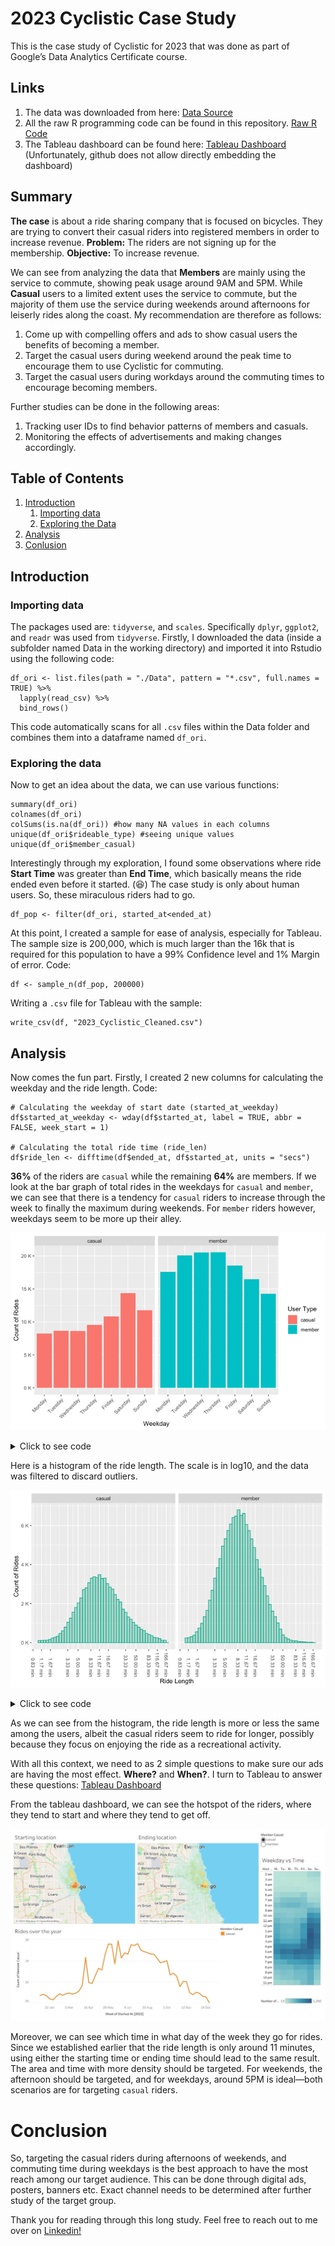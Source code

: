 # 2023 Cyclistic Case Study

This is the case study of Cyclistic for 2023 that was done as part of Google’s Data Analytics Certificate course.
## Links
1. The data was downloaded from here: [Data Source](https://divvy-tripdata.s3.amazonaws.com/index.html)
2. All the raw R programming code can be found in this repository. [Raw R Code](https://github.com/mangonerd/2023-cyclistic-case/blob/main/raw_r_code.R)
3. The Tableau dashboard can be found here: [Tableau Dashboard](https://public.tableau.com/shared/J554PR5P6) (Unfortunately, github does not allow directly embedding the dashboard)
## Summary
**The case** is about a ride sharing company that is focused on bicycles. They are trying to convert their casual riders into registered members in order to increase revenue.
**Problem:** The riders are not signing up for the membership.
**Objective:** To increase revenue.

We can see from analyzing the data that **Members** are mainly using the service to commute, showing peak usage around 9AM and 5PM. While **Casual** users to a limited extent uses the service to commute, but the majority of them use the service during weekends around afternoons for leiserly rides along the coast. My recommendation are therefore as follows:
1. Come up with compelling offers and ads to show casual users the benefits of becoming a member.
2. Target the casual users during weekend around the peak time to encourage them to use Cyclistic for commuting.
3. Target the casual users during workdays around the commuting times to encourage becoming members.

Further studies can be done in the following areas:
1. Tracking user IDs to find behavior patterns of members and casuals.
2. Monitoring the effects of advertisements and making changes accordingly.

## Table of Contents

1.  [Introduction](#introduction)
    1. [Importing data](#importing-data)
    2. [Exploring the Data](#exploring-the-data)
2. [Analysis](#analysis)
3. [Conlusion](#conclusion)

## Introduction

### Importing data
The packages used are: `tidyverse`, and `scales`. Specifically `dplyr`, `ggplot2`, and `readr` was used from `tidyverse`. 
Firstly, I downloaded the data (inside a subfolder named Data in the working directory) and imported it into Rstudio using the following code:
```{r import files}
df_ori <- list.files(path = "./Data", pattern = "*.csv", full.names = TRUE) %>%
  lapply(read_csv) %>%
  bind_rows()
```
This code automatically scans for all `.csv` files within the Data folder and combines them into a dataframe named `df_ori`.

### Exploring the data
Now to get an idea about the data, we can use various functions:
``` {r getting an idea of the data}
summary(df_ori)
colnames(df_ori)
colSums(is.na(df_ori)) #how many NA values in each columns
unique(df_ori$rideable_type) #seeing unique values
unique(df_ori$member_casual)
```
Interestingly through my exploration, I found some observations where ride **Start Time** was greater than **End Time**, which basically means the ride ended even before it started. (😆)
The case study is only about human users. So, these miraculous riders had to go.
```
df_pop <- filter(df_ori, started_at<ended_at)
```

At this point, I created a sample for ease of analysis, especially for Tableau. The sample size is 200,000, which is much larger than the 16k that is required for this population to have a 99% Confidence level and 1% Margin of error.
Code:
```
df <- sample_n(df_pop, 200000)
```

Writing a `.csv` file for Tableau with the sample:
```
write_csv(df, "2023_Cyclistic_Cleaned.csv")
```

## Analysis
Now comes the fun part. Firstly, I created 2 new columns for calculating the weekday and the ride length.
Code:
```
# Calculating the weekday of start date (started_at_weekday)
df$started_at_weekday <- wday(df$started_at, label = TRUE, abbr = FALSE, week_start = 1)

# Calculating the total ride time (ride_len)
df$ride_len <- difftime(df$ended_at, df$started_at, units = "secs")
```

**36%** of the riders are `casual` while the remaining **64%** are members. If we look at the bar graph of total rides in the weekdays for `casual` and `member`, we can see that there is a tendency for `casual` riders to increase through the week to finally the maximum during weekends. For `member` riders however, weekdays seem to be more up their alley.

![Rider weekday](plots/rides_weekdays.png)
<details>
  <summary>Click to see code</summary>
  
```{r generating plot rides weekdays}
#Calculating percentage of membership
df %>% 
  group_by(member_casual) %>%
  summarise(count = n()) %>% 
  mutate(per = 100*count/sum(count))

#generating the graph
df %>% 
  ggplot() +
  geom_bar(aes(started_at_weekday, fill = member_casual))+
  facet_wrap(~member_casual)+
  scale_y_continuous(labels = unit_format(unit = "K", scale = 1e-3))+
  theme(axis.text.x = element_text(angle = 45, hjust = 1))+
  labs(x = "Weekday", y = "Count of Rides", fill = "User Type")
```
</details>


Here is a histogram of the ride length. The scale is in log10, and the data was filtered to discard outliers.

![Ride Length](plots/ride_length.png)
<details>
  <summary>Click to see code</summary>
```{r generating histogram of ride length}
 df %>%
  filter(ride_len < 10000 & ride_len > 60) %>% # Filtering out extremes
  ggplot() +
  geom_histogram(aes(x=as.numeric(ride_len)), bins = 50, fill = "#00aa8855", color = "#00aa88")+
  facet_wrap(~member_casual)+
  scale_y_continuous(labels = unit_format(unit = "K", scale = 1e-3))+
  scale_x_log10(labels = unit_format(unit = "min", scale = 1/60), n.breaks = 15)+
  theme(axis.text.x = element_text(angle = -90, hjust = 1, vjust = 0.5))+
  labs(x = "Ride Length", y = "Count of Rides")
```
</details>

As we can see from the histogram, the ride length is more or less the same among the users, albeit the casual riders seem to ride for longer, possibly because they focus on enjoying the ride as a recreational activity.

With all this context, we need to as 2 simple questions to make sure our ads are having the most effect. **Where?** and **When?**. I turn to Tableau to answer these questions: [Tableau Dashboard](https://public.tableau.com/shared/J554PR5P6)

From the tableau dashboard, we can see the hotspot of the riders, where they tend to start and where they tend to get off.

![Tableau Dashboard](plots/tableau_dash.jpeg)

Moreover, we can see which time in what day of the week they go for rides. Since we established earlier that the ride length is only around 11 minutes, using either the starting time or ending time should lead to the same result.
The area and time with more density should be targeted. For weekends, the afternoon should be targeted, and for weekdays, around 5PM is ideal—both scenarios are for targeting `casual` riders.

# Conclusion
So, targeting the casual riders during afternoons of weekends, and commuting time during weekdays is the best approach to have the most reach among our target audience. This can be done through digital ads, posters, banners etc. Exact channel needs to be determined after further study of the target group.



Thank you for reading through this long study. Feel free to reach out to me over on [Linkedin!](https://www.linkedin.com/in/mirzaangon/)

